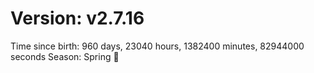 # Version: v2.7.16
Time since birth: 960 days, 23040 hours, 1382400 minutes, 82944000 seconds
Season: Spring 🌸
